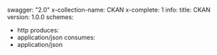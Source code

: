 swagger: "2.0"
x-collection-name: CKAN
x-complete: 1
info:
  title: CKAN
  version: 1.0.0
schemes:
- http
produces:
- application/json
consumes:
- application/json
